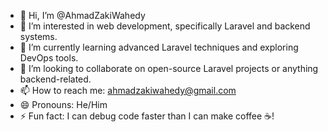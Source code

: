 - 👋 Hi, I’m @AhmadZakiWahedy
- 👀 I’m interested in web development, specifically Laravel and backend systems.
- 🌱 I’m currently learning advanced Laravel techniques and exploring DevOps tools. 
- 💞️ I’m looking to collaborate on open-source Laravel projects or anything backend-related. 
- 📫 How to reach me: ahmadzakiwahedy@gmail.com 
- 😄 Pronouns: He/Him 
- ⚡ Fun fact: I can debug code faster than I can make coffee ☕! 

<!---
AhmadZakiWahedy/AhmadZakiWahedy is a ✨ special ✨ repository because its `README.md` (this file) appears on your GitHub profile.
You can click the Preview link to take a look at your changes.
--->
